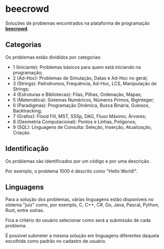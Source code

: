 # beecrowd
Soluções de problemas encontrados na plataforma de programação **[beecrowd](https://beecrowd.com/pt/)**.

## Categorias
Os problemas estão divididos por categorias:
- 1 (Iniciante): Problemas básicos para quem está iniciando na programação;
- 2 (Ad-Hoc): Problemas de Simulação, Datas e Ad-Hoc no geral;
- 3 (Strings): Palíndromos, Frequência, Ad-Hoc, LCS, Manipulação de Strings;
- 4 (Estruturas e Bibliotecas): Filas, Pilhas, Ordenação, Mapas;
- 5 (Matemática): Sistemas Numéricos, Números Primos, BigInteger;
- 6 (Paradigmas): Programação Dinâmica, Busca Binária, Gulosos, Backtracking;
- 7 (Grafos): Flood Fill, MST, SSSp, DAG, Fluxo Máximo, Árvores;
- 8 (Geometria Computacional): Pontos e Linhas, Polígonos;
- 9 (SQL): Linguagens de Consulta: Seleção, Inserção, Atualização, Criação.

## Identificação
Os problemas são identificados por um código e por uma descrição.

Por exemplo, o problema 1000 é descrito como "Hello World!".

## Linguagens
Para a solução dos problemas, várias linguagens estão disponíveis no sistema "juiz" como, por exemplo, C, C++, C#, Go, Java, Pascal, Python, Rust, entre outras.

Fica a critério do usuário selecionar como será a submissão de cada problema.

É possível submeter a mesma solução em linguagens diferentes daquela escolhida como padrão no cadastro de usuário.

